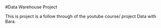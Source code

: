 #Data Warehouse Project

This is project is a follow through of the youtube course/ project  Data with Bara.



